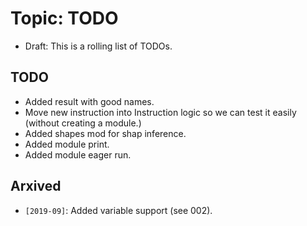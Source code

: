 Topic: TODO
===========

- Draft: This is a rolling list of TODOs.

TODO
----
- Added result with good names.
- Move new instruction into Instruction logic so we can test it easily (without
  creating a module.)
- Added shapes mod for shap inference.
- Added module print.
- Added module eager run.

Arxived
-------

- `[2019-09]`: Added variable support (see 002).
